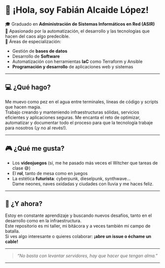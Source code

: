 # 👋 ¡Hola, soy Fabián Alcaide López!

🎓 Graduado en **Administración de Sistemas Informáticos en Red (ASIR)**  
🧠 Apasionado por la automatización, el desarrollo y las tecnologías que hacen del caos algo predecible.  
🔧 Áreas de especialización:  
- Gestión de **bases de datos**
- Desarrollo de **Software**
- Automatización con herramientas **IaC** como Terraform y Ansible
- **Programación y desarrollo** de aplicaciones web y sistemas

---

## 💻 ¿Qué hago?

Me muevo como pez en el agua entre terminales, líneas de código y scripts que hacen magia.  
Trabajo creando y manteniendo infraestructuras sólidas, servicios eficientes y aplicaciones seguras. Me encanta el reto de optimizar, automatizar y documentar todo el proceso para que la tecnología trabaje para nosotros (¡y no al revés!).

---

## 🎮 ¿Qué me gusta?

- Los **videojuegos** (sí, me he pasado más veces el Witcher que tareas de clase 😅)
- El **rol**, tanto de mesa como en juegos
- La estética **futurista**: cyberpunk, dieselpunk, synthwave...  
  Dame neones, naves oxidadas y ciudades con lluvia y me haces feliz.

---

## 🚀 ¿Y ahora?

Estoy en constante aprendizaje y buscando nuevos desafíos, tanto en el desarrollo como en la infraestructura.  
Este repositorio es mi taller, mi bitácora y a veces también mi campo de batalla.  
Si ves algo interesante o quieres colaborar: **¡abre un issue o échame un cable!**

---

> _“No basta con levantar servidores, hay que hacer que tengan alma.”_

---
